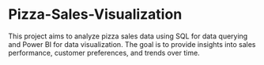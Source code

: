 # Pizza-Sales-Visualization
This project aims to analyze pizza sales data using SQL for data querying and Power BI for data visualization. The goal is to provide insights into sales performance, customer preferences, and trends over time.
